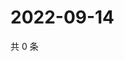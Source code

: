 # 2022-09-14

共 0 条

<!-- BEGIN WEIBO -->
<!-- 最后更新时间 Wed Sep 14 2022 13:14:48 GMT+0800 (China Standard Time) -->

<!-- END WEIBO -->
